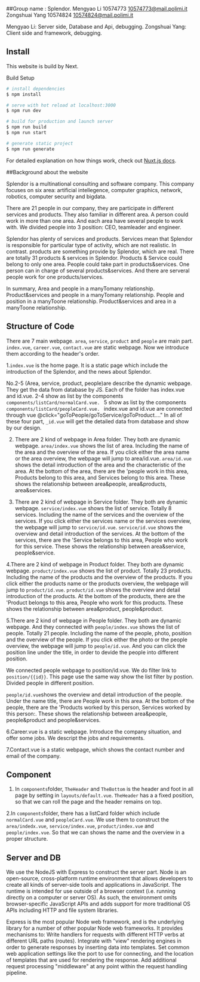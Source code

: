 ##Group name : Splendor.
Mengyao Li 10574773 10574773@mail.polimi.it
Zongshuai Yang 10574824 10574824@mail.polimi.it

Mengyao Li: Server side, Database and Api, debugging.
Zongshuai Yang: Client side and framework, debugging.



## Install
This website is build by Next.

Build Setup

```bash
# install dependencies
$ npm install

# serve with hot reload at localhost:3000
$ npm run dev

# build for production and launch server
$ npm run build
$ npm run start

# generate static project
$ npm run generate
```

For detailed explanation on how things work, check out [Nuxt.js docs](https://nuxtjs.org).


##Background about the website

Splendor is a multinational consulting and software company. This company focuses on six area: artificial intellegence, computer graphics,
network, robotics, computer security and bigdata. 

There are 21 people in our company, they are participate in different services and products. They also familiar in different area. A person could 
work in more than one area. And each area have several people to work with. We divided people into 3 position: CEO, teamleader and engineer.

Splendor has plenty of services and products. Services mean that Splendor is responsible for particular type of activity, which are not realistic.
In contrast. products are something provide by Splendor, which are real. There are totally 31 products & services in Splendor. Products & Service
could belong to only one area. People could take part in products&services. One person can in charge of several products&services. And there are 
serveral people work for one products/services.

In summary, Area and people in a manyTomany relationship. Product&services and people in a manyTomany relationship.
People and position in a manyToone relationship. Product&services and area in a manyToone relationship. 


## Structure of Code

There are 7 main webpage. `area`, `service`, `product` and `people` are main part. `index.vue`, `career.vue`, `contact.vue` are static webpage.
Now we introduce them according to the header's order. 

1.`index.vue` is the home page. It is a static page which include the introduction of the Splendor, and the news about Splendor.

No.2-5 (Area, service, product, people)are describe the dynamic webpage. They get the data from database by JS. Each of the folder has index.vue 
and id.vue.
2-4 show as list by the components `components/listCard/normalCard.vue. `
5 show as list by the components `components/listCard/peopleCard.vue. `
index.vue and id.vue are connected through vue @click="goToPeople/goToService/goToProduct...."
In all of these four part, `_id.vue` will get the detailed data from  database and show by our design.


2. There are 2 kind of webpage in Area folder. They both are dynamic webpage.
`area/index.vue` shows the list of area. Including the name of the area and the overview of the area. If you click either the area name or 
the area overview, the webpage will jump to area/id.vue.
`area/id.vue` shows the detail introduction of the area and the characteristic of the area. At the bottom of the area, there are the 'people work
in this area, Products belong to this area, and Services belong to this area. These shows the relationship between area&people, area&products, 
area&services.

3. There are 2 kind of webpage in Service folder. They both are dynamic webpage.
`service/index.vue` shows the list of service. Totally 8 services. Including the name of the services and the overview of the services. If you 
click either the services name or the services overview, the webpage will jump to `service/id.vue`.
`service/id.vue` shows the overview and detail introduction of the services. At the bottom of the services, there are the 'Service belongs to this 
area, People who work for this service. These shows the relationship between area&service, people&service.

4.There are 2 kind of webpage in Product folder. They both are dynamic webpage.
`product/index.vue` shows the list of product. Totally 23 products. Including the name of the products and the overview of the products. If you 
click either the products name or the products overview, the webpage will jump to `product/id.vue`.
`product/id.vue` shows the overview and detail introduction of the products. At the bottom of the products, there are the 'Product belongs to this 
area, People who work for this products. These shows the relationship between area&product, people&product.

5.There are 2 kind of webpage in People folder. They both are dynamic webpage. And they connected with
`people/index.vue` shows the list of people. Totally 21 people. Including the name of the people, photo, position and the overview of the people. 
If you click either the photo or the people overview, the webpage will jump to `people/id.vue`. And you can click the position line under the title,
in order to devide the people into different position.

We connected people webpage to position/id.vue. We do filter link to `position/{{id}}`. This page use the same way show the list filter 
by postion. Divided people in different position.

`people/id.vue`shows the overview and detail introduction of the people. Under the name title, there are People work in this area. At the bottom 
of the people, there are the 'Products worked by this person, Services worked by this person:. These shows the relationship between area&people, 
people&product and people&services.



6.Career.vue is a static webpage. Introduce the company situation, and offer some jobs. We descript the jobs and requirements.

7.Contact.vue is a static webpage, which shows the contact number and email of the company.

## Component

1. In `components`folder, `TheHeader` and `TheBottom` is the header and foot in all page by setting in `layouts/default.vue`.
`TheHeader` has a a fixed position, so that we can roll the page and the header remains on top.

2.In `components`folder, there has a listCard folder which include `normalCard.vue` and `peopleCard.vue`. We use them to construct the 
`area/indedx.vue`, `service/index.vue`, `product/index.vue` and `people/index.vue`. So that we can shows the name and the overview in a proper 
structure.

## Server and DB
We use the NodeJS with Express to construct the server part. 
Node is an open-source, cross-platform runtime environment that allows developers to create all kinds of server-side tools and applications in 
JavaScript. The runtime is intended for use outside of a  browser context (i.e. running directly on a computer or server OS). As such, the 
environment omits browser-specific JavaScript APIs and adds support for more traditional OS APIs including HTTP and file system libraries.

Express is the most popular Node web framework, and is the underlying library for a number of other popular Node web frameworks. It provides 
mechanisms to:
Write handlers for requests with different HTTP verbs at different URL paths (routes).
Integrate with "view" rendering engines in order to generate responses by inserting data into templates.
Set common web application settings like the port to use for connecting, and the location of templates that are used for rendering the response.
Add additional request processing "middleware" at any point within the request handling pipeline.


